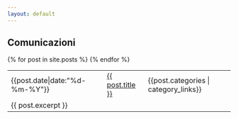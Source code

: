 ```yaml
---
layout: default
---
```


## Comunicazioni

<posts>
        <table>
            {% for post in site.posts %}
            <tr>
                <td><i class="icon-clock"></i> <time datetime="{{post.date"}}">{{post.date|date:"%d-%m-%Y"}}</time></td>  
                <td><a href="{{site.baseurl}}{{ post.url }}">{{ post.title }}</a></td>
                <td><span class="category"><i class="icon-tag"></i> {{post.categories | category_links}}</span></td>
            </tr>
            <tr>
                <td colspan='3'>
                {{ post.excerpt }}
                </td>
            </tr>
    	{% endfor %}
        </table>
</posts>



